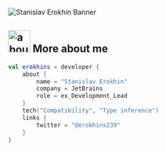 ![Stanislav Erokhin Banner](https://raw.github.com/erokhins/erokhins/master/github.png)

## <img width="45" alt="about" src="https://raw.github.com/erokhins/erokhins/master/about.png"> More about me
```kotlin
val erokhins = developer {
    about {
        name = "Stanislav Erokhin"
        company = JetBrains
        role = ex_Development_Lead
    }
    tech("Compatibility", "Type inference")
    links {
        twitter = "@erokhins239"
    }
}
```

